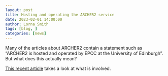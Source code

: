 ```yaml
---
layout: post
title: Hosting and operating the ARCHER2 service
date: 2023-02-01 14:00:00
author: Lorna Smith
tags: [blog, ] 
categories: [news]
---
```



Many of the articles about ARCHER2 contain a statement such as “ARCHER2 is hosted and operated by EPCC at the University of Edinburgh”. But what does this actually mean?

[This recent article](https://www.epcc.ed.ac.uk/whats-happening/articles/hosting-and-operating-archer2-service "Hosting and operating the ARCHER2 service News article") takes a look at what is involved.








<!--

<img src="{{ site.baseurl }}/img/news/210127-IMG_0126.jpg" alt="ARCHER2" title="ARCHER2"/>

<img src="{{ site.baseurl }}/img/logos/euro-cc.jpg" alt="EuroCC" title="EuroCC" align="right" width="10%" />

<a href="https:www        ">
<img src="{{ site.baseurl }}/img/blog/211030-uk-stats-auth.jpg" alt="ARCHER2" title="ARCHER2" style="width: 30%"   /></a>



![image]({{ site.baseurl }}/img/blog/210412-systems-blog_pic2.jpg)
{: .img-center style="width: 60%" 
alt="ARCHER2" 
title="ARCHER2"}



<div>

<iframe title="Video"  width="1000" height="560" src="https://www.youtube.com/embed/UXHE7ljmhaQ" frameborder="0" allow="accelerometer; autoplay; encrypted-media; gyroscope; picture-in-picture" allowfullscreen></iframe>

</div>


-->